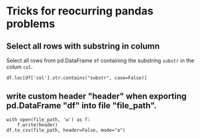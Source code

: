 # Tricks for reocurring pandas problems


## Select all rows with substring in column

Select all rows from pd.DataFrame `df` containing the substring `substr` in the colum `col`.

    df.loc[df['col'].str.contains("substr", case=False)]

## write custom header "header" when exporting pd.DataFrame "df" into file "file_path".

    with open(file_path, 'w') as f:
		f.write(header)
    df.to_csv(file_path, header=False, mode="a")
